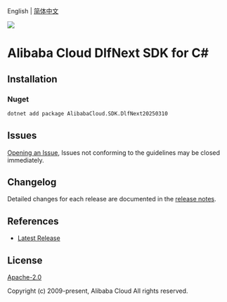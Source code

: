 English | [简体中文](README-CN.md)

![](https://aliyunsdk-pages.alicdn.com/icons/AlibabaCloud.svg)

# Alibaba Cloud DlfNext SDK for C#

## Installation

### Nuget

```bash
dotnet add package AlibabaCloud.SDK.DlfNext20250310
```

## Issues

[Opening an Issue](https://github.com/aliyun/alibabacloud-csharp-sdk/issues/new), Issues not conforming to the guidelines may be closed immediately.

## Changelog

Detailed changes for each release are documented in the [release notes](./ChangeLog.md).

## References

* [Latest Release](https://github.com/aliyun/alibabacloud-csharp-sdk/)

## License

[Apache-2.0](http://www.apache.org/licenses/LICENSE-2.0)

Copyright (c) 2009-present, Alibaba Cloud All rights reserved.

